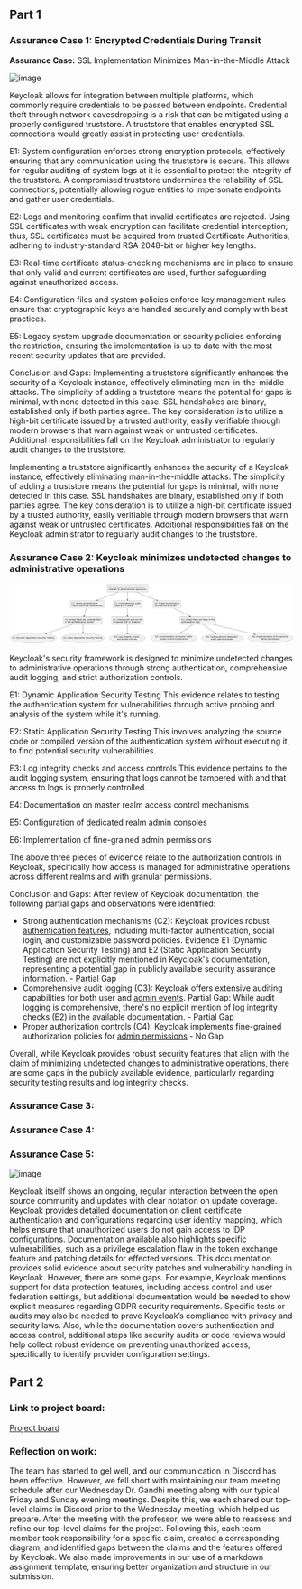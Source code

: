 ## Part 1

<!--- Nick --->
### Assurance Case 1: Encrypted Credentials During Transit
**Assurance Case:** SSL Implementation Minimizes Man-in-the-Middle Attack

![image](https://github.com/user-attachments/assets/704dbc07-1008-4689-a111-3adc051ce6c6)

Keycloak allows for integration between multiple platforms, which commonly require credentials to be passed between endpoints. Credential theft through network eavesdropping is a risk that can be mitigated using a properly configured truststore. A truststore that enables encrypted SSL connections would greatly assist in protecting user credentials.

E1: System configuration enforces strong encryption protocols, effectively ensuring that any communication using the truststore is secure. This allows for regular auditing of system logs at it is essential to protect the integrity of the truststore. A compromised truststore undermines the reliability of SSL connections, potentially allowing rogue entities to impersonate endpoints and gather user credentials.

E2: Logs and monitoring confirm that invalid certificates are rejected. Using SSL certificates with weak encryption can facilitate credential interception; thus, SSL certificates must be acquired from trusted Certificate Authorities, adhering to industry-standard RSA 2048-bit or higher key lengths.

E3: Real-time certificate status-checking mechanisms are in place to ensure that only valid and current certificates are used, further safeguarding against unauthorized access.

E4: Configuration files and system policies enforce key management rules ensure that cryptographic keys are handled securely and comply with best practices.

E5: Legacy system upgrade documentation or security policies enforcing the restriction, ensuring the implementation is up to date with the most recent security updates that are provided.

Conclusion and Gaps: Implementing a truststore significantly enhances the security of a Keycloak instance, effectively eliminating man-in-the-middle attacks. The simplicity of adding a truststore means the potential for gaps is minimal, with none detected in this case. SSL handshakes are binary, established only if both parties agree. The key consideration is to utilize a high-bit certificate issued by a trusted authority, easily verifiable through modern browsers that warn against weak or untrusted certificates. Additional responsibilities fall on the Keycloak administrator to regularly audit changes to the truststore.

Implementing a truststore significantly enhances the security of a Keycloak instance, effectively eliminating man-in-the-middle attacks. The simplicity of adding a truststore means the potential for gaps is minimal, with none detected in this case. SSL handshakes are binary, established only if both parties agree. The key consideration is to utilize a high-bit certificate issued by a trusted authority, easily verifiable through modern browsers that warn against weak or untrusted certificates. Additional responsibilities fall on the Keycloak administrator to regularly audit changes to the truststore.


<!--- End- Nick --->

<!--- Start- Mike --->
### Assurance Case 2:  Keycloak minimizes undetected changes to administrative operations
![image](/Assurance_Cases/web_console/undetected-changes.png)

Keycloak's security framework is designed to minimize undetected changes to administrative operations through strong authentication, comprehensive audit logging, and strict authorization controls.

E1: Dynamic Application Security Testing
This evidence relates to testing the authentication system for vulnerabilities through active probing and analysis of the system while it's running. 

E2: Static Application Security Testing
This involves analyzing the source code or compiled version of the authentication system without executing it, to find potential security vulnerabilities. 

E3: Log integrity checks and access controls
This evidence pertains to the audit logging system, ensuring that logs cannot be tampered with and that access to logs is properly controlled. 

E4: Documentation on master realm access control mechanisms

E5: Configuration of dedicated realm admin consoles

E6: Implementation of fine-grained admin permissions

The above three pieces of evidence relate to the authorization controls in Keycloak, specifically how access is managed for administrative operations across different realms and with granular permissions.

Conclusion and Gaps: After review of Keycloak documentation, the following partial gaps and observations were identified:

- Strong authentication mechanisms (C2):
    Keycloak provides robust [authentication features](https://www.keycloak.org/docs/latest/server_admin/#configuring-authentication_server_administration_guide), including multi-factor authentication, social login, and customizable password policies. Evidence E1 (Dynamic Application Security Testing) and E2 (Static Application Security Testing) are not explicitly mentioned in Keycloak's documentation, representing a potential gap in publicly available security assurance information. - Partial Gap
- Comprehensive audit logging (C3):
    Keycloak offers extensive auditing capabilities for both user and [admin events](https://www.keycloak.org/docs/latest/server_admin/#auditing-admin-events_).
    Partial Gap: While audit logging is comprehensive, there's no explicit mention of log integrity checks (E2) in the available documentation. - Partial Gap
- Proper authorization controls (C4):
    Keycloak implements fine-grained authorization policies for [admin permissions](https://www.keycloak.org/docs/latest/server_admin/#_admin_permissions) - No Gap

 Overall, while Keycloak provides robust security features that align with the claim of minimizing undetected changes to administrative operations, there are some gaps in the publicly available evidence, particularly regarding security testing results and log integrity checks.   

<!--- End- Mike --->

<!--- Start - Connor --->
### Assurance Case 3:



<!--- End - Connor --->


<!--- Start - Damian --->
### Assurance Case 4: 



<!--- End - Damian --->


<!--- Start - Brian --->
### Assurance Case 5: 
![image](https://github.com/user-attachments/assets/bb9d4a4e-216a-434f-a210-923ca81b40f6)


Keycloak itsellf shows an ongoing, regular interaction between the open source community and updates with clear notation on update coverage.  Keycloak provides detailed documentation on client certificate authentication and configurations regarding user identity mapping, which helps ensure that unauthorized users do not gain access to IDP configurations.  Documentation available also highlights specific vulnerabilities, such as a privilege escalation flaw in the token exchange feature and patching details for effected versions.  This documentation provides solid evidence about security patches and vulnerability handling in Keycloak.  However, there are some gaps.  For example, Keycloak mentions support for data protection features, including access control and user federation settings, but additional documentation would be needed to show explicit measures regarding GDPR security requirements.  Specific tests or audits may also be needed to prove Keycloak’s compliance with privacy and security laws.  Also, while the documentation covers authentication and access control, additional steps like security audits or code reviews would help collect robust evidence on preventing unauthorized access, specifically to identify provider configuration settings.

<!--- End - Brian --->


## Part 2

### Link to project board: 
[Project board](https://github.com/users/mhenke/projects/7)

### Reflection on work:
The team has started to gel well, and our communication in Discord has been effective. However, we fell short with maintaining our team meeting schedule after our Wednesday Dr. Gandhi  meeting along with our typical Friday and Sunday evening meetings. Despite this, we each shared our top-level claims in Discord prior to the Wednesday meeting, which helped us prepare. After the meeting with the professor, we were able to reassess and refine our top-level claims for the project. Following this, each team member took responsibility for a specific claim, created a corresponding diagram, and identified gaps between the claims and the features offered by Keycloak. We also made improvements in our use of a markdown assignment template, ensuring better organization and structure in our submission.

